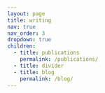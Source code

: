 ```yaml
---
layout: page
title: writing
nav: true
nav_order: 3
dropdown: true
children:
  - title: publications
    permalink: /publications/
  - title: divider
  - title: blog
    permalink: /blog/
---
```

